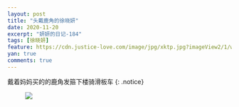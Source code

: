 ```yaml
---
layout: post
title: "头戴鹿角的徐晓妍"
date: 2020-11-20
excerpt: "妍妍的日记-184"
tags: [徐晓妍]
feature: https://cdn.justice-love.com/image/jpg/xktp.jpg?imageView2/1/w/1200/h/500
yan: true
comments: true
---
```

戴着妈妈买的的鹿角发箍下楼骑滑板车
{: .notice}
<figure>
    <img src="{{ site.staticUrl }}/yanyan/image/toudailujiao.jpeg" />
</figure>
